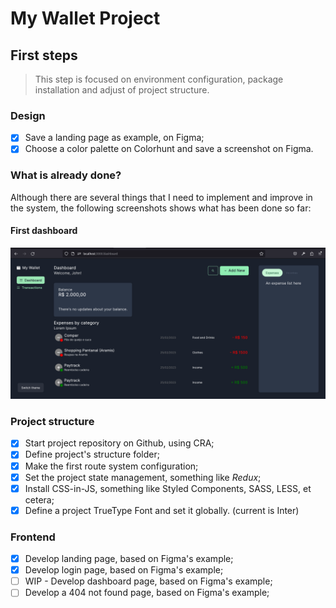 # My Wallet Project

## First steps

> This step is focused on environment configuration, package installation and adjust of project structure.

### Design

  - [x] Save a landing page as example, on Figma;
  - [x] Choose a color palette on Colorhunt and save a screenshot on Figma.

### What is already done?

Although there are several things that I need to implement and improve in
the system, the following screenshots shows what has been done so far:

#### First dashboard

![Simple dashboard](./public/img/dashboard_1.png)

### Project structure

  - [x] Start project repository on Github, using CRA;
  - [x] Define project's structure folder;
  - [x] Make the first route system configuration;
  - [x] Set the project state management, something like *Redux*;
  - [x] Install CSS-in-JS, something like Styled Components, SASS, LESS, et cetera;
  - [x] Define a project TrueType Font and set it globally. (current is Inter)

### Frontend

 - [x] Develop landing page, based on Figma's example;
 - [x] Develop login page, based on Figma's example;
 - [ ] WIP - Develop dashboard page, based on Figma's example;
 - [ ] Develop a 404 not found page, based on Figma's example;